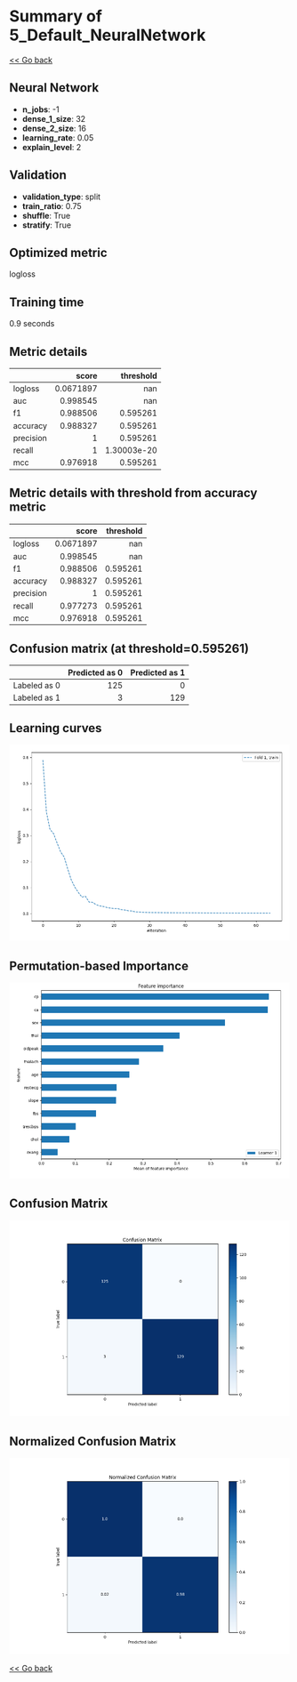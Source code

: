# Summary of 5_Default_NeuralNetwork

[<< Go back](../README.md)


## Neural Network
- **n_jobs**: -1
- **dense_1_size**: 32
- **dense_2_size**: 16
- **learning_rate**: 0.05
- **explain_level**: 2

## Validation
 - **validation_type**: split
 - **train_ratio**: 0.75
 - **shuffle**: True
 - **stratify**: True

## Optimized metric
logloss

## Training time

0.9 seconds

## Metric details
|           |     score |     threshold |
|:----------|----------:|--------------:|
| logloss   | 0.0671897 | nan           |
| auc       | 0.998545  | nan           |
| f1        | 0.988506  |   0.595261    |
| accuracy  | 0.988327  |   0.595261    |
| precision | 1         |   0.595261    |
| recall    | 1         |   1.30003e-20 |
| mcc       | 0.976918  |   0.595261    |


## Metric details with threshold from accuracy metric
|           |     score |   threshold |
|:----------|----------:|------------:|
| logloss   | 0.0671897 |  nan        |
| auc       | 0.998545  |  nan        |
| f1        | 0.988506  |    0.595261 |
| accuracy  | 0.988327  |    0.595261 |
| precision | 1         |    0.595261 |
| recall    | 0.977273  |    0.595261 |
| mcc       | 0.976918  |    0.595261 |


## Confusion matrix (at threshold=0.595261)
|              |   Predicted as 0 |   Predicted as 1 |
|:-------------|-----------------:|-----------------:|
| Labeled as 0 |              125 |                0 |
| Labeled as 1 |                3 |              129 |

## Learning curves
![Learning curves](learning_curves.png)

## Permutation-based Importance
![Permutation-based Importance](permutation_importance.png)
## Confusion Matrix

![Confusion Matrix](confusion_matrix.png)


## Normalized Confusion Matrix

![Normalized Confusion Matrix](confusion_matrix_normalized.png)



[<< Go back](../README.md)
